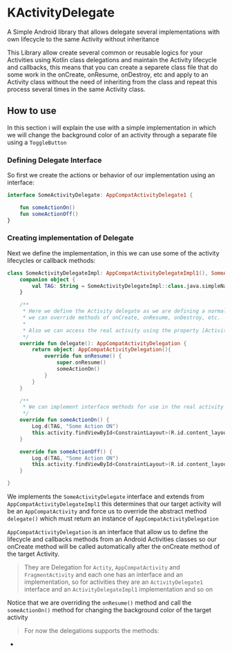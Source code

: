 # KActivityDelegate
A Simple Android library that allows delegate several implementations with own lifecycle to the same Activity without inheritance

This Library allow create several common or reusable logics for your Activities using Kotlin class delegations and maintain the Activity lifecycle and callbacks, this means that you can create a separete class file that do some work in the onCreate, onResume, onDestroy, etc and apply to an Activity class without the need of inheriting from the class and repeat this process several times in the same Activity class.

## How to use

In this section i will explain the use with a simple implementation in which we will change the background color of an activity through a separate file using a `ToggleButton`

### Defining Delegate Interface

So first we create the actions or behavior of our implementation using an interface:

```kotlin
interface SomeActivityDelegate: AppCompatActivityDelegate1 {

    fun someActionOn()
    fun someActionOff()
}
```
### Creating implementation of Delegate

Next we define the implementation, in this we can use some of the activity lifecycles or callback methods:

```kotlin
class SomeActivityDelegateImpl: AppCompatActivityDelegateImpl1(), SomeActivityDelegate {
    companion object {
        val TAG: String = SomeActivityDelegateImpl::class.java.simpleName
    }

    /**
     * Here we define the Activity delegate as we are defining a normal Android Activity,
     * we can override methods of onCreate, onResume, onDestroy, etc.
     *
     * Also we can access the real activity using the property [ActivityDelegateImpl.activity]
     */
    override fun delegate(): AppCompatActivityDelegation {
        return object: AppCompatActivityDelegation(){
            override fun onResume() {
                super.onResume()
                someActionOn()
            }
        }
    }

    /**
     * We can implement interface methods for use in the real activity
     */
    override fun someActionOn() {
        Log.d(TAG, "Some Action ON")
        this.activity.findViewById<ConstraintLayout>(R.id.content_layout).setBackgroundColor(Color.GREEN)
    }

    override fun someActionOff() {
        Log.d(TAG, "Some Action ON")
        this.activity.findViewById<ConstraintLayout>(R.id.content_layout).setBackgroundColor(Color.WHITE)
    }

}
```
We implements the `SomeActivityDelegate` interface and extends from `AppCompatActivityDelegateImpl1` this determines that our target activity will be an `AppCompatActivity` and force us to override the abstract method `delegate()` which must return an instance of `AppCompatActivityDelegation`

`AppCompatActivityDelegation` is an interface that allow us to define the lifecycle and callbacks methods from an Android Activities classes so our onCreate method will be called automatically after the onCreate method of the target Activity.

>They are Delegation for `Actity`, `AppCompatActivity` and `FragmentActivity` and each one has an interface and an implementation, so for activities they are an `ActivityDelegate1` interface and an `ActivityDelegateImpl1` implementation and so on 

Notice that we are overriding the `onResume()` method and call the `someActionOn()` method for changing the background color of the target activity

>For now the delegations supports the methods:
*  
